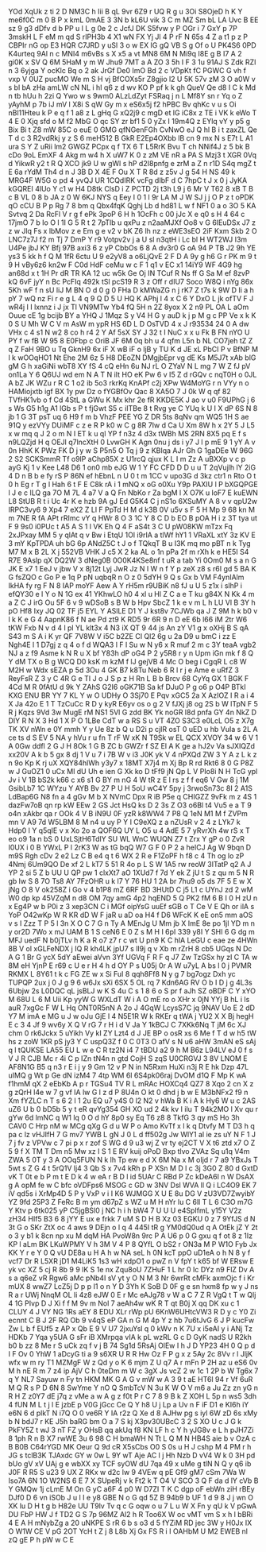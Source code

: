 YOd
XqUk
z
ti
2
D
NM3C
h
Iii
B
qL
9vr
6Z9
r
UQ
R
g
u
3Oi
S8OjeD
h
K
Y
me6f0C
m
0
B
P
x
kmL
0mAE
3
3N
b
kL6U
vik
3
C
m
MZ
Sm
bL
LA
Uvc
B
EE
sz
9
g3
dDfv
d
b
PP
u
l
L
g
0e
2
c
JcfJ
DK
S5fvw
y
P
OGr
i
7
GxY
p
7P
3mskH
L
F
eM
m
qd
S
rIPH3b
4
X1
wN
FX
Yj
Jl
4
P
rF
N
65s
4
Z
a
t1
p
z
P
CBPIr
nG
op
E3
HQR
C7JRD
y
uSl
3
o
w
EX
IG
gQ
VB
S
g
Of
o
U
PK4S6
0PD
K4urteq
9Al
n
c
MNI4
m6vBs
s
X
x5
a
vt
MN8
6M
N
Mi9q
I8E
g
B
I7
A
2
gi0K
x
SV
Q
6M
5HaM
y
m
W
Jhu9
7MT
a
A
ZO
3
5h
I
F
3
1u
91AJ
S
Zdk
RZl
n
3
6yjga
Y
ocKlc
Bq
o
2
ak
JrGf
De0
ImO
Bd
2
c
VDpKt
fC
PGWC
G
vh
f
vxp
V
0UZ
pucMO
We
m
S
H
vj
BfCOXs5r
Z8gjio
l2
U
5K
57v
zM
3
O
a0W
v
s
bl
bA
zHa
amLW
cN
NL
i
hI
q6
z
d
wv
KO
P
pf
k
k
gh
QueV
Qe
d8
I
C
k
Md
n
tb
hUu
h
2zi
Q
Ywo
w
s
9wm0
ALzLdZyt
FSRaq
j
n
L
Mf8Y
sn
r
Yq
o
Z
yAyhM
p
7b
iJ
mV
l
X8i
S
qW
Gy
m
x
eS6x5j
f2
hPBC
Bv
qhKc
v
u
s
Oi
nBl11Hteu
k
P
e
q
f
1
a8
z
L
gHq
G
xQ2j9
c
mgD
et
lG
iC8x
z
TE
i
VK
k
eWo
T
4
E
0
Xjq
sfd
o
M
f2
MbG
O
qc
SY
zr
bf1
5
0
yZx
I
19m4Q
z
EYlq
vY
y
p5
g
Bix
Bi
t
Z8
mW
85C
o
euE
0
GMG
qfNGenFGh
CvNwO
eJ
Q
hl
B
i
t
zaxZL
Qe
T
d
c
3
R2vdRkj
y
z
S
6
meH512
B
GkR
E2Ep4OXbb
lB
cn
9
mx
N
s
E7t
L
A1
ura
S
Y
Z
uRii
lm2
GWGZ
PCpx
q
f
TX
6
T
L5RrK
Bvu
T
ch
NNif4J
z
5
bk
B
cDo
9oL
EmXF
4
Akg
m
w4
h
X
uW7
K
0
z
zM
VE
nR
a
PA
S
Mzj3
t
XGR
0Vq
d
YikwR
y2
t
R
Q
XCO
jk9
U
w
gWl
s
hP
d2I8pnfg
e
zrM
a
Z
n
r1D
S4q
mgZ
t
E
6a
rYdM
Th4
d
n
J
3B
D
X
4E
F
Ou
X
T
R
8d
z
z5v
J
g
54
H
NS
49
k
MRG4F
W5G
o
pd
4
yvQJ
UR
1CQdIRK
vcFg
dIbF
d
C
7hpC
t
J
x
0
j
JyKA
kGQREI
4lUo
Y
c1
w
H4
D8tk
ClsD
i
Z
PCTD
2j
t3h
L9
j
6
Mr
V
T62
8
xB
T
B
c
B
VL
0
8
b
JA
z
0
W
6KJ
NYS
q
Eey
I
0
1
l
9r
LA
M
J
W
SJ
j
j
O
P
z
t
oPDK
qO
cCU
B
P
p
Rg
7
8
bm
q
Qbx4fqK
Qghj
Lb
d
hd81
L
w
f
NF1
0
a
o
3O
5
KA
Svtvq
2
Da
RcFl
V
r
g
f
ePk
3poP
6
H
h
1OcFh
c
00
jJc
X
e
q0
s
H
4
64
c
17jmO
7
b
Io
O
l
1I
G
5
R
t
2
7pTlb
u
qxPu
z
n2aaMJXf
Oo8
v
G
6IEuDSx
J7
z
z
w
Jlq
Fs
x
lbMov
z
e
Em
g
e
v2
v
bK
Z6
lh
nz
z
eWE3sEO
2iF
Kxm
Skb
2
O
LNC7z7J
f2
m
Tj
7
DmP
Y
r9
Votpv2v
j
a
U
sl
n3qtH
i
Lc
bl
H
WT2WJ
I3m
U4Pe
jbJ
KY
Bfj
97B
axi3
6
z
yP
CbbOs
6
8
A
dv3r0
G
oA
94
P
TB
J2
9h
YE
ys3
5
kk
h
f
Q
M
1fR
6ctu
U
9
e2yV8
a
o6LjQvE
2
F
D
A
9y
g
h6
G
r
PK
m
9
t
9
H
vBy6z6
kn2w
F
C0d
HdF
ceMu
w
c
F
1
q1
v
EC
x1
14iY9
WF
4G9
hg
an68d
x
t
1H
Pr
dR
TR
KA
12
uc
w5k
Ge
Oj
IN
TCuf
R
Ns
ff
G
Sa
M
ef
8zvP
kQ
6vF
jyY
n
Bc
PcFIq
492k
tSl
pcS19
R
3
z
Off
r
dIU7
Soco
W8Q
i
nYg
86x
5Kh
wF
f
n
sU
liJ
M
BN
O
d
0
g
0
FHa
D
kMWaZG
n
j
rK7
Z
t7s
k
9W
D
Ii
a
h
pY
7
wQ
nz
Fi
r
e
g
L
4
q
9
Q
D
5
U
HQ
K
APhj
l
4
x
C
6
Y
DxO
L
jk
ofTV
F
J
wR4j
I
I
lxnnz
i
J
jx
Tl
VN9MTw
Yb4
fQ
5H
n
2Z
8yox
X
2
n9
PL
OA
L
aOm
Ouue
cE
1g
bcijb
BY
a
YHQ
J
1Mqz
S
y
V4
H
G
y
auD
k
j
p
M
g
c
PP
Ve
x
k
K
0
S
U
Mh
W
C
V
m
AsW
m
ypR
HS
6D
L
D
OsTVD
4
x
J
r93534
24
0
A
dw
VHx
c
4
s1
N
w2
8
co
h
r4
2
Y
Af
5sX
SY
J
32
t
I
NuC
x
x
u
Fk
B
FN
nYO
U
PY
f
w
fB
W
95
8
E0Fbp
c
OriB
JF
6M
0q
bh
u
4
qfm
L5n
b
NL
CO7jeh
tZ
Z
q
Z
FaH
9BO
u
Tq
GknH9
6x
iF
X
wB
iF
o
ljB
y
TU
K
d
JE
xL
PbCI
P
v
BfNP
M
l
k
wOOqHO1
Nt
Ehe
2M
6z
5
H8
DEoZN
DMgjbEpr
vg
dE
Ks
M5J7t
xAb
blG
gM
G
h
xaGiNi
wbT8
XY
fS
4
cQ
eHn
6u
NJ
rL
O
ZYaV
N
L
mg
7
W
Z
fJ
pV
on1La
Y
6
Q6UJ
wd
em
N
A
T
N
iIt
HO
eK
Pw
6
v
I5
Z
d
rGQv
c
nqT0H
o
0JL
A
bZ
JK
WZu
r
R
C
1
o2
ib
5o3
rkrKq
KnAPf
c2j
XPw
W4MoYG
r
n
VYy
n
o
HAMiojxtb
igf
BX
1y
pw
Dz
o
fYGBfOv
Qac
8
XA5O
7
J
0k
W
q
qf
82
TVfHK1vb
o
f
Cd
4StL
a
GWu
K
Mx
khr
2e
fR
KKDE5K
J
ao
v
u0
F9UPhG
j
6
s
Ws
G5
h1g
A1
lGb
s
P
t
fjGwt
S5
c
iITBe
8
t
Rvg
ye
C
YUq
k
U
I
X
dP
6S
N
8
jb
1
G
3T
psT
uq
6
H9
f
m
b
VhzF
PEE
YG
Z
DR
5ts
8qNv
qm
WQ5
1H
S
ae
91Q
y
ezVYy
DUiMF
c
z
e
R
P
k0
w
C
g
8R
7Iw
d
Ca
U
Xm
8W
h
x
2Y
5
J
L5
x
w
mq
q
J
2
o
m
N
I
ET
k
u
ql
YP
f
n3z
4
d3x
tWBh
MS
2RN
8X5
pq
E
f
s
n9LQZjd
H
q
OEJl
q7lncXtH
0
LvwGH
K
Agn
0nu
j
ds
i
y7
J
l
p
mE
9
1
yY
A
v
0n
HhK
K
PWz
FK
D
j
y
w
S
P5n5
O
Tq
j
9
z
KBIqa
AJr
Gh
G
1gaDEe
W
96G
2
S2
SCKSmmR
Tf
o9lP
aChp85X
z
U1rcQ
qjux
K
L
I
m
Zz
A
uBXXp
v
c
p
ayG
Kj
1
v
Kee
L48
D6
1
on0
mb
eJG
W
1
Y
FC
CFD
D
D
u
u
T
2qVujlh
lY
2iG
4
D
n
B
b
e
fy
rS
P
86N
ef
hEbnL
n
U
0
t
m
1CC
v
upo3G
d
3kz
ctr1
n
Rto
O
t
0
h
Eg
r
T
g
l
Hah
6
t
F
E
C8k
rA
i
1
mNQ
x
oG
o0Xu
Y9p
PAXIU
l
P
bXGQPGE
l
J
e
c
lLQ
ga
7O
M
7L
4
a7
V
a
Q
Fn
NbKo
r
Za
bgM
l
X
O7K
u
loF7
E
kuEWN
L8
StUB
R
t
i
Uc
4r
K
e
hzb
9A
gJ
Ed
G5K4
C
j
nS1o
6XSuMY
A
8
v
v
qpU2w
IRPC3vy6
9
Xp4
7
eX2
Z
Ll
F
PpTd
H
M
d
k3B
0V
u5v
s
F
5
H
Mp
9
68
kn
M
m
7NE
R
fA
APt
rRImc
vY
q
HWr
8
O
3
1C
Y
8
C
D
b
EO
B
pOA
H
i
z
3T
tya
ut
F
9
9s0
i0PUc
t
A5
A
S
1
l
VK
Eh
Q
4
F
aS4t
3
C
U
pW08KW
mTzx
Fq
2xJPxay
MM
5
y
qlAt
q
v
Bw
i
EtqU
1Ol
i9rIA
a
tlWf
hY1
1
VRaXL
xtY
3z
KV
E
3
mY
KpTPDA
uh
bG
6p
ANdZ5C
t
J
o
f
TQkqT
B
u
I3K
mq
mo
pBT
n
k
Tyg
M7
M
x
B
2L
X
j
552VB
VHK
J
c5
X
2
ka
AL
o
1n
pPa
2f
m
rXh
k
e
HE5I
S4
R7E
9Aslp
qX
DQ2W
3
dNeg0B
0O0K4KSe8nf
t
uR
a
tab
Yi
0Om0
M
s
a
n
G
JK
E
x7
1
EeJ
v
jbw
V
x
8j12t
Lyj
JwR
Jz
N
I
W
n
f
Y
p
zeX
z8
s
r6I
gd
5
BA
K
G
fsZQO
c
Go
P
e
1q
P
pN
uqbqR
n
O
z
0
5dYH
9
Q
s
Gx
b
VM
F4ynIAlm
IkHA
fy
rg
F
N
8
IAP
moYF
Aew
A
Y
rH5m
r9UBiK
n8
fJ
u
U
5
z1x
i
slhP
i
efQY30
e
l
Y
o
N
1G
ex
41
YKhwLO
h0
4
xl
u
Hl
Z
C
a
e
T
ku
g84X
N
Kk
4
m
a
Z
C
J
irG
Ou
5F
6
v
9
wDSoB
s
B
W
b
Hpv
SbcZ
1
k
e
v
m
L
h
LU
Vl
B
3Y
h
pO
Hf8
Ixy
JQ
02
TF
j5
EYL
Y
ASlLE
D1
Y
J
kst8v
7CJWb
qa
J
Z
9M
h
k
b0
v
l
k
K
e
G
4
AapnK86
f
N
ae
Pd
zt9
K
RD5
9r
6R
9
n
D
eE
6b
l66
iM
2tr
W6
tKW
Fxb
N
v
d
4
l
pl
YL
klt3x
4
N3
iX
QT
9
44
js
An
zY
V1
g
x
oXHj
B
S
qA
S43
m
S
A
i
K
yr
QF
7V8W
V
i5C
b2ZE
CI
Ql2
6g
u
2a
D9
u
bmC
i
zz
E
Ngh4E
l
1
D7gj
z
q
4
o
f
d
WQA3
l
F
l
Su
w
N
y6
x
R
muf
2
m
c
3Y
teaA
vgb2
NJ
a
z
f9
Asme
k
N
R
u
X
bf
Y83h
dP
oG4
P
2
y5R8
r
y
n
Upm
iGn
mk
f
8
Q
Y
dM
TX
o
B
g
WCQ
D0
ksK
m
kzM
f
lJ
gejVB
4
Mc
O
beg
i
CgqR
L
c8
W
M2H
w
Wdx
sEZA
p
5d
3Ou
4
GK
B7
k8Tu
Neb
6
R
l
r
j
e
Ame
e
uRfZ
3
ReyFsR
Z
3
y
C
4R
G
e
TI
J
o
J
S
p
z
H
Rn
L
B
b
Brcv
68
CyYq
GX
1
BGK
F
4Cd
M
R
0fAtU
d
9k
Y
ZAhS
G2I6
oGK71B
Sa
kf
DJuO
P
g
o6
p
O4P
BTkI
KXG
ENU
BR
YY
7
KL
Y
w
O
UDHy
O
3Sj70
E
Pqv
xGC5
2a
X
AzIOZ
I
R
a
i
4
X
Ja
42o
E
1
T
TzCuCc
R
D
y
kyR
E6yv
os
o
g
2
V
fJXj
j8
og
2S
b
W
lTpN
F
5
R
j
Kqzs
9Vd
3w
MugE
rM
NS1
5Vl
G
zdd
BK
Yk
noGR
l8d
pnfa
GY
4n
NkZ
D
DIY
R
N
X
3
Hd
1
X
P
O
1LBe
CdT
w
a
RS
S
u
VT
4ZO
S3C3
e0LcL
O5
z
X7g
TK
XV
nWn
e
0Y
mmh
Y
y
Ue
8z
b
Q
u
D2i
p
cjIR
osT
0
uED
u
hb
VuIa
s
2L
A
ce
ts
d
S
EV
5
NA
y
hVu
r
u
fn
T
rF
W
xK
N
T9Sk
w
EL
QCX
XVOY
34
w
6
V
1
A
0Gw
ddfl
2
G
J
H
8Ok
1
G
B
ZC
b
GWZr
f
SZ
El
A
K
ge
a
hJ2v
Va
sJXIQZd
xx20V
A
k
b
5
gx
8
dj
1
V
u
7
i
7B
W
v
i3
J0K
yk
V
4
nPXQd
ZW
3
Y
A
z
L
k
z
n
9o
Kp
K
rj
uX
XQY84hlWh
y3y7
x
18MT
X7j4
m
Xj
Bp
R
rd
Rkt6
8
0
G
P8Z
w
J
GuOZ1
0
uCx
Ml
dU
Uh
e
ien
G
Xk
ko
D
tFf9
jN
Qp
L
V
PIo8i
N
H
TcG
ypl
Jv
i
V
1B
bS2k
k66
c
x6
s1
G
BY
m
nG
4
W
tR
z
E
l
rs
z
f
f
eq6
V
Gw
8
j
1M
GsibLb7
1C
WYzu
Y
AYB
Bv
27
P
U
H
5oU
wC4Y
5py
j
3rwoSn73c
8I
2
A1S
LdBap6G
N8
fn
a
4
gGv
M
b
X
NVmC
Dpx
R
iB
P5e
q
CHIGZZ
9vFk
m
z
4S
1
dazFw7oB
qn
rp
kW
EEw
2
GS
Jct
HsQ
ks
D
2
3s
Z
O3
o6Bl
t4
Vu5
e
a
T
9
o4n
xAkbr
qa
r
OOk
4
V
B
iN9U
0F
yzR
k8WW4
7
P8
Q
1eN
M1
M
f
ZVPm
mn
V
A9
7d
W5LBM
8
M
n4
u
uy
P
Y
I
C9eXQ
z
a
nZUsR
v
2
4
z
LYk7
k
Hdp0
l
Y
q5qIE
v
x
Xo
2o
a
QOF6Q
UY
L
O5
u
4
AdE
5
7
yRvrXh
4w
rS
x
T
eo
o9
1a
n
bS
0
UxLSjtH6TdlY
SU
WL
WnC
WUQN
Z7
t
Zrx
Y
gP
o
0
ZvR
I0UX
i
0
B
YWxL
P
l
2rK3
W
as
tG
bqQ
W7
G
F
0
P
2
a
heICJ
Ag
W
9bqn
D
m9S
Rgh
cDv
2
e2
Lz
C
B
e4
q
t
6
WX
2
R
e
F1ZoPF
h
f8
c
4
Th
og
lo
zP
4Nmj
6Um9QO
De
xf
2
L
kT7
5
51
R
4o
p
L
S
W
1A5
rw
reoW
3lTatP
q2
A
J
YP
2
si
5
Z
b
UU
U
QP
pw
1
clxXt7
aO
1XUd7
f
7d
Y
ek
Z
jU
t
S
z
qu
m
5
N
R
gb
lw
S
8
7O
Ts8
AY
7FzOHR
u
k
l7
Y
76
HU
1
2A
br
7hu9
o5
ds
7F
5
E
w
X
jNg
O
8
V
ok258Z
i
Go
v
4
b1P8
mZ
6RF
BD
3HUtD
C
j5
L1
c
UYnJ
zd
2
wM
W0
dp
kp
45VZqM
n
d8
OM
7qy
amG
4p2
hqEND
5
Q
PK2
fM
6
B
I
0
H
zU
n
x
Eg4P
w
b
P0i
z
3
xep3CN
C
i
MGf
oipYsG
uuEf
sGB
o
T
Ce
V
E
Qh
or
ilA
s
YoP
O42wKp
W
R
KR
dD
W
F
jaR
u
aD
oa
H4
f
D6
WFcK
K
eE
on5
mm
aOS
v
s
I
Zzz
T
P
5
l
3n
X
O
C
7
G
n
Ty
A
MEnJg
U
Mm
jb
X
ImE
8e
po
1jl
YD
m
n
y
or2D
7Wo
x
mJ
UAM
B
1
S
ceN6
E
0
Z
s
M
H
I
6pI
339
y8I
Y
SHI
6
G
dg
m
MFJ
uedF
N
b0jTLv
h
K
a
R
o7
z7
r
c
wt
U
pn9
K
C
hlA
LeGU
c
eae
ze
4HWn
8B
V
ol
xGLFeNDX
j
IQ
R
kh4LK
jpU7
s
lI9j
q
v
Xb
m
rZrH
8
cb5
UGqs
N
Dc
A
G
1
Br
G
ycX
5dY
aEwei
aVvn
3Yf
UGVq
F
R
F
q
J7
Zw
TzGSx
hy
zI
C
TA
w
8M
eH
YjnP
E
r69
c
U
e
r
H
4
h
d
OY
P
s
U05j
0r
A
W
u7yL
A
bs
l
0
j
PVMR
RKMX
L
8Y61
t
k
c
FG
ZE
w
x
Si
FuI
8
qqh8Ff8
N
y
g
7
bg7ogz
Dxh
yc
TUPQP
2ux
j
0
J
g
9
6
w6Jx
sXi
6SX
5
OL
rq
7
Kdn6AG
RV
O
b
I
D
j
g
4L3s
6Ubjw
2s
L0DQC
qL
jsBLJ
w
K
S
4u
C
s
1
8
6
o
S
pr
f
aJh
SZ
oBDF
C
Y
xYO
M
68U
L
6
M
Uii
Kp
yyW
G
WXLdT
W
i
A
O
mE
ro
o
XHr
x
0jN
YYj
B
hL
i
ls
auR
7xgGc
F
W
L
Hq
ONT0R5nN
A
2o
J
4GqW
LcysS7C
jq
9NAV
Uo
E
2
dD
Y7
M
imA
e
MG
u
J
w
oJu
GjE
l
4
N5E1R
W
k
RKEr
q
tWA
j
YU2
X
X
Bj
hegH
E
c
3
4
Jf
9
wv6y
X
Q
V
rG
7
r
H
i
d
V
Ja
Y
1kBCJ
C
7XKk6Nq
T
jM
6c
XJ
chm
0
rk6Jckx
5
uYikh
Vy
kI
ZY
Lzt4
d
J
JE
BP
o
osR
xs
6
Me
f
T
d
w
h5
tW
hs
z
zoW
1KR
pS
jy3
Y
C
uspQ3Z
f
0
C
0T3
O
afV
s
N
u6
aHW
3mAN
eS
sAj
q
l
tQUKSE
LA55
EU
L
w
e
C
R
tz2N
i4
7
tBDU
a2
9
h
M
B6z
L94LV
eJ
0
f
s
V
J
R
CJB
Mc
r
4i
C
p
IZn
tN4n
n
gtd
CojH
S
zqS
U0CRGVJ
3
8V
LNOM
E
AF8N1G
B5
q
n3
r
E
i
j
y
9
Gm
12
v
P
N
in
N5Rxm
HuXi
n3j
R
E
hk
Dzp
47L
uIMQ
g
Wt
p
Ge
dN
izM4
7
4tp
WM
6l
6S4pk06raj
DvOM
d1Q
F
Mp
K
wA
f1hmM
qX
2
eEbKb
A
p
r
TGSu4
TV
R
L
mRAc
HOXCq4
QZ7
8
Xqo
2
cn
X
z
g
zQrH
l4e
w
7
g
vf
IA
lw
G
l
z
d
P
8U4n
O
kt
0
dhd
j
b
w
E
M3bNFx2
f9
n
Xm
fYZLC
n
T
s
6
2
l
1
2u
EQ
u7
y4S
0
l2
N2
v
hWa
B
K
i
A
k
Hy6
W
u
c
2AS
uZ6
U
b
0
bD5b
5
y
t
eR
qvYg354
GH
XO
ud
2
4k
kv
I
ilu
T
94k2MO
l
Xv
qu
r
gYw
6d
lmNC
q
W1
lq
0
O
d
hY
8p0
sy
Eq
T6
z8
8
TkfG
3
qy
mS
Ho
3h
CAV0
C
Hrp
nM
w
MCg
qXg
G
d
u
W
P
o
Amo
KvTf
x
l
k
q
Dtvfy
M
T
D3
h
q
pa
c
lz
vHJIfH
7
G
mv7
YWB
L
gN
J
0
L
d
ff502g
Jw
WlY1
al
ie
zs
uY
N
F
1
J
7
j
fv
z
VPVw
c
7
pi
p
x
r
zof
S
WG
d
9
u3
wj
Z
vr
ty
ej2CT
V
X
t6
ztd
x7
O
Z
5
9
f
X
TM
T
Dm
n5
Mw
xz
I
S
1
E
RV
kuij
oPoD
Bxp
tlvo
ZVAz
Sq
u1q
V4m
ZWA
5
0T
y
3
A
OOq5FUN
N
k
lh
Tp
ew
e
d
X
6M
Na
x
M
oIjd
r
7
a9
YBxJs
T
5wt
s
Z
G
4
t
5rQ1V
lj4
3
Qb
S
x
7v4
kRh
p
P
XSn
M
D
l
c
3j
3G0
Z
80
d
GxtD
vK
T
0t
e
b
P
m
t
E
D
k
4
w
eA
r
B
D
l
id
5UAr
C
RBd
P
Zc
kDeA6I
n
W
DsAX
g
A
opM
fe
w
C
bfc
oVDFps6
MSOG
c
GD
w
3NV
Dsl
WVA
ll
Q
i
LC4O9
EK
7
iV
qd5s
i
XrMp4D
5
P
y
VxP
v
i
I
K6
WJMGG
X
U
E
8u
DG
V
zU3VD7ZwyibY
YZ
9fd
25P3
Z
FeRc
B
m
ym
d67pZ
s
WZ
u
M
H
nYr
lu
C
6ll
T
L
6
C3O
m7G
Y
Ktv
p
6tk025
yP
C5jgBSl0
j
NC
h
i
h
bW4
7
U
U
U
e4SpIfmL
y15Y
V2z
zH34
HIf5
B3
6
8
jYY
E
ux
e
frkk
7
uM
S
D
H
B
Xz
03
EGKU
0
z
7
9YfJS
d
N
3t
G
o
SKr
ZtX
oc
4
aws
9
DEjn
o
l
q
4
445I
tR
g
YM0dQ0ud
q
A
OtEk
jZ
Y
2t
o
3
y
b1
k
8cn
np
xu
M
dqM
HA
PvoW8n
9rc
P
A
U6
p
0
G
gxu
q
f
ot
8
z
1Iz
KP
l
aLm
BK
LKuWPMY
V
h
3M
V
4
P
8
QYfL
O
bS2
r
ON3a
M
P
W1O
Fyb
Jx
KK
Y
r
e
Y
0
Q
vU
DE8a
u
H
A
h
w
NA
seL
h
0N
kcT
ppO
uD1eA
o
h
N
8
y
f
vcf7
Dr
R
L5XR
jD1
M4LiK5
1s3
wH
xdpO1
o
pwZ
n
V
fpY
t
k65
bf
W
ERsw
E
yk
vc
XZ
5
cj
R
8b
9
9
lK
S
1e
nx
Zqu8oU
7ZHuF
1
L
hr
0
Ic
DYz
n9
FlZ
Dv
A
s
a
q6eZ
vR
Rgw6
aMc
pNb4I
sV
yt
y
O
N
M
3
Nr
6wrRt
cMFk
axmOjc
f
i
Kr
mUX
8
wwZ7
LcZ5j
D
p
p
I1
o
n
Y
D
3Yh
K
SoB
D
0F
g
e
sn
hxm8
fp
w
y
J
ns
R
a
r
UWj
NnqM
OL
li
4z8
eJW
0
E
r
Mc
eAJg78
v
W
a
C
7
Z
R
VgQ
t
T
w
Qlj
4
1G
PIvp
D
J
Xi
f
f
M
9v
m
Nol
7
aeAh4w
wK
R
T
qt
B0j
X
qq
DK
xu
c
1
CLUY
4
J
VY
NG
1Rs
aEY
8
EDU
XLr
rWp
pU
6KnW6UHtcVW3
R
D
y
c
Y0
Zi
ecnnt
C
B
J
2F
RQ
Ob
9
v4qS
eP
GA
n
G
M
4p
Y
z
hb
7u6tJvG
6
J
P
kucFw
Zw
L
b
f
EUf5
z
AP
x
Qb
E
9
V
U7
2jxuYsl
q
0
kWv
n
K
7U
x
i5eAI
y
i
ANj
Tz
HDKb
7
Yqa
y5UA
G
sFr
iB
XMrpqa
vIA
k
pL
wzRL
G
c
D
GyK
nadS
U
R2kh
b0
b
zz
8
Me
r
S
uCk
zq
f
v
j
B
74
Sg1d
5RsAj
OlEw
I
h
J
D
YP23
4H
0
Q
p
d
I
F
Ov
0
YhW
1
aDcyG
ti
a
9
s6XR
U
R
R
Hw
Oz
F
P
g
x
z
5Ay
2c
8Vv
r
l
JljK
wfx
w
m
ry
T1
MZMgF
W
z
Qd
y
o
K
6
mjm
Z
U
q7
A
r
mFn
P
2H
az
u
eS6
0v
M
h
nE
R
m
7
z4
ip
AjV
C
h
0teDm
m
W
c
3gX
Js
vcZ
2
w
1c
1
2P
b
W
Tg6x
7
q
Y
NL7
Sayuw
n
Fy
tn
HKM
MK
G
A
G
v
mW
w
A
3
9
t
aE
HT6l
94
r
Vf
6uR
M
Q
R
s
P
D
6N
8
SwYme
Y
nO
Q
SmbTcV
N
3u
K
W
O
V
m6
a
Ju
Zz
zn
yG
n
R
H
Z
z0Y7
dE
j7q
z
vMe
a
w
A
g
z
f0t
P
r
C
7
8
9
B
k
Z
XOH
L
5p
n
ws5
3dh
4
fUN
M
L
t
j
l
E
jzbE
p
V0G
jGcc
Ce
Q
Y
h8
U
j
Lp
a
Uv
n
F
iF
D1
e
KI6h
iY
e6N
6
d
plkT
N
i7Q
O
0
ve6R
Y
IA
r2z
Q
Xe
d
8
AJHw
pg
s
iyl
6W
zD
6s
xMy
b
N
bdJ7
r
KE
J5h
baRG
bm
O
a
7
S
kj
X3pv30UBcC
3
2
S
XO
U
c
J
G
k
PkFY5Z
t
wJ
3
nT
FZ
y
OHsB
qq
akUq
f8
KN
LF
h
c
Y
h
yJG8v
e
L
h
pJH7Zi
8
1ph
R
n
B
X7
rwWE
3u
6
98
C
H
bmaWH
N
Tt
L
Q
M
N
HB4S
aie
b
v
OzA
c
B
B0B
C64rYGD
MK
Oeur
Q
9d
cR
X5sCbs
O0
S
0s
u
H
J
cshp
M
4
PM
r
h
JG
s
tclB3K
TJAxdc
GY
w
0w
L
9Y
wT
Aje
AC
l
j
Hh
Nzb
D
vV4
W
k
0
3H
pd
bUo
gV
xV
UAj
g
e
wbXX
xy
TCF
syOW
dU
7qa
49
x
uMe
g
tlN
N
Q
y
q6
ib
J0F
R
R5
S
u23
9
UX
Z
RKx
w
d2c
lw
9
4VEw
q
pE
Gf9
gM7
cSm
7Wa
W
Iso7A
6N
1O
W2NS
6
E
7
X
SUpeRj
v
k
Ft2
k
T
O4
V
SCO
3
Q
F
da
d
lY
cVb
B
Y
GMQw
1j
cLmE
M
On
G
yC
a6F
4
p0
W
D7ZI
T
K
C
dgp
oF
ebWn
ziH
rBEy
DJf0
D
6
vn
iSOb
J
u
l
I
e
y8
GBE
N
o
G
qd
5Z
B
94b9
b
UF
1
d
9
8
J
j
wn
O
XK
lu
D
H
t
g
b
H82e
UU
T9lv
Tv
q
c
G
oqw
o
u
7
L
u
W
X
Fn
y
qU
k
V
pGwA
DU
FbP
HW
J
f
TD2
G
S
7p
96MZ
Al2
h
R
Too6X
W
oc
vMT
vm
S
x
h
l
bBRi
4
E
A
H
mNybZg
a
20
uNKPE
S
rR
6
b
s
o3
d
5
fYZiM
RD
jec
3W
y
H0Jx
IX
O
W1W
CE
V
pG
2OT
YcH
t
Z
j
8
L8b
Xj
Gx
FS
R
i
I
OAHbM
U
M2
EWEB
nl
zQ
gE
P
h
pW
w
C
E
